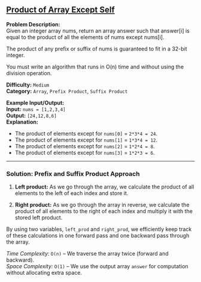 ## [Product of Array Except Self](https://leetcode.com/problems/product-of-array-except-self/)

**Problem Description:**  
Given an integer array nums, return an array answer such that answer[i] is equal to the product of all the elements of nums except nums[i].

The product of any prefix or suffix of nums is guaranteed to fit in a 32-bit integer.

You must write an algorithm that runs in O(n) time and without using the division operation.

**Difficulty:** `Medium`  
**Category:** `Array`, `Prefix Product`, `Suffix Product`

**Example Input/Output:**  
**Input:** `nums = [1,2,3,4]`  
**Output:** `[24,12,8,6]`  
**Explanation:**  
- The product of elements except for `nums[0]` = `2*3*4 = 24`.  
- The product of elements except for `nums[1]` = `1*3*4 = 12`.  
- The product of elements except for `nums[2]` = `1*2*4 = 8`.  
- The product of elements except for `nums[3]` = `1*2*3 = 6`.  

---

### Solution: Prefix and Suffix Product Approach  


1. **Left product:** As we go through the array, we calculate the product of all elements to the left of each index and store it.

2. **Right product:** As we go through the array in reverse, we calculate the product of all elements to the right of each index and multiply it with the stored left product.

By using two variables, `left_prod` and `right_prod`, we efficiently keep track of these calculations in one forward pass and one backward pass through the array.

*Time Complexity:* `O(n)` – We traverse the array twice (forward and backward).  
*Space Complexity:* `O(1)` – We use the output array `answer` for computation without allocating extra space.
